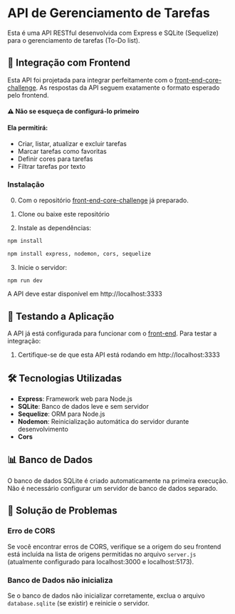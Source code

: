 # API de Gerenciamento de Tarefas

Esta é uma API RESTful desenvolvida com Express e SQLite (Sequelize) para o gerenciamento de tarefas (To-Do list).

## 🤝 Integração com Frontend
Esta API foi projetada para integrar perfeitamente com o [front-end-core-challenge](https://github.com/Lkaazz/front-end-core-challenge). As respostas da API seguem exatamente o formato esperado pelo frontend.

#### ⚠️ Não se esqueça de configurá-lo primeiro

#### Ela permitirá:

- Criar, listar, atualizar e excluir tarefas
- Marcar tarefas como favoritas
- Definir cores para tarefas
- Filtrar tarefas por texto

### Instalação
0. Com o repositório [front-end-core-challenge](https://github.com/Lkaazz/front-end-core-challenge) já preparado.
1. Clone ou baixe este repositório

2. Instale as dependências:
```bash
npm install
```
```bash
npm install express, nodemon, cors, sequelize
```

3. Inicie o servidor:
```bash
npm run dev
```

A API deve estar disponível em http://localhost:3333

## 🧪 Testando a Aplicação

A API já está configurada para funcionar com o [front-end](https://github.com/Lkaazz/front-end-core-challenge). Para testar a integração:

1. Certifique-se de que esta API está rodando em http://localhost:3333

## 🛠️ Tecnologias Utilizadas

- **Express**: Framework web para Node.js
- **SQLite**: Banco de dados leve e sem servidor
- **Sequelize**: ORM para Node.js
- **Nodemon**: Reinicialização automática do servidor durante desenvolvimento
- **Cors**

## 📊 Banco de Dados

O banco de dados SQLite é criado automaticamente na primeira execução. Não é necessário configurar um servidor de banco de dados separado.

## 🚧 Solução de Problemas

### Erro de CORS
Se você encontrar erros de CORS, verifique se a origem do seu frontend está incluída na lista de origens permitidas no arquivo `server.js` (atualmente configurado para localhost:3000 e localhost:5173).

### Banco de Dados não inicializa
Se o banco de dados não inicializar corretamente, exclua o arquivo `database.sqlite` (se existir) e reinicie o servidor.

